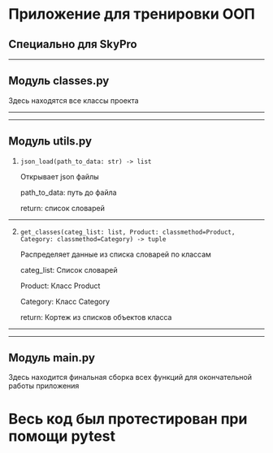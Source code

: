 # Приложение для тренировки ООП
Специально для SkyPro
---

---

## Модуль classes.py
Здесь находятся все классы проекта

---

---

## Модуль utils.py

1. ```json_load(path_to_data: str) -> list```
    
    Открывает json файлы

    path_to_data: путь до файла

    return: список словарей
---
2. ```get_classes(categ_list: list, Product: classmethod=Product, Category: classmethod=Category) -> tuple```
    
    Распределяет данные из списка словарей по классам

    categ_list: Список словарей

    Product: Класс Product

    Category: Класс Category

    return: Кортеж из списков объектов класса
---

---

## Модуль main.py
Здесь находится финальная сборка всех функций для окончательной работы приложения

# Весь код был протестирован при помощи pytest